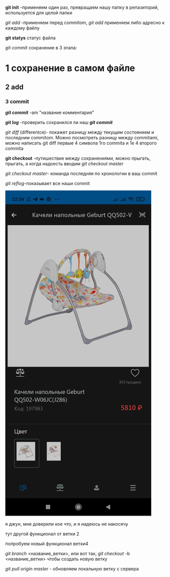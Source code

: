 **git init** -применяем один раз, превращаем нашу папку в репазиторий, используется для целой папки

_git add_ -применяем перед commitom, _git add_ применяем либо адресно к каждому файлу

**git statys** статус файла

*git commit* сохранение в 3 этапа:

# 1 сохранение в самом файле 

## 2 add

### 3 commit

***git commit*** -am "название комментария"

***git log*** -проверить сохранился ли наш ***git commit***

_git diff_ (differentce)- покажет разницу между текущим состоянием и последним commitom. Можно посмотреть разницу между commitami, можно написать git diff первые 4 символа 1го commita и 1е 4 второго commita

**git checkout** -путишествие между сохранениями, можно прыгать, прыгать, а когда надоесть вводим *git checkout master*

*git checkout master*- команда последняя по хронологии в ваш commit

*git reflog*-показывает все наши commit

![мое фото](./img.jpg)

я джун, мне доверили кое что, и я надеюсь не накосячу

тут другой функционал от ветки 2

попробуем новый функционал ветки4

*git branch* <название_ветки>,
или вот так,
*git checkout* -b <название_ветки>
 чтобы создать новую ветку

*git pull origin master* - обновляем локальную ветку с сервера